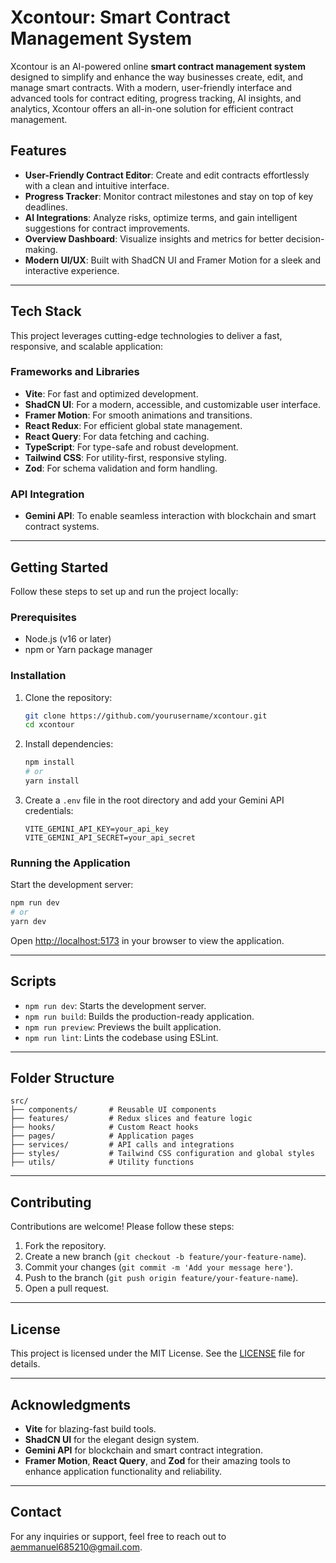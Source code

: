 # Xcontour: Smart Contract Management System

Xcontour is an AI-powered online **smart contract management system** designed to simplify and enhance the way businesses create, edit, and manage smart contracts. With a modern, user-friendly interface and advanced tools for contract editing, progress tracking, AI insights, and analytics, Xcontour offers an all-in-one solution for efficient contract management.

## Features
- **User-Friendly Contract Editor**: Create and edit contracts effortlessly with a clean and intuitive interface.
- **Progress Tracker**: Monitor contract milestones and stay on top of key deadlines.
- **AI Integrations**: Analyze risks, optimize terms, and gain intelligent suggestions for contract improvements.
- **Overview Dashboard**: Visualize insights and metrics for better decision-making.
- **Modern UI/UX**: Built with ShadCN UI and Framer Motion for a sleek and interactive experience.

---

## Tech Stack
This project leverages cutting-edge technologies to deliver a fast, responsive, and scalable application:

### Frameworks and Libraries
- **Vite**: For fast and optimized development.
- **ShadCN UI**: For a modern, accessible, and customizable user interface.
- **Framer Motion**: For smooth animations and transitions.
- **React Redux**: For efficient global state management.
- **React Query**: For data fetching and caching.
- **TypeScript**: For type-safe and robust development.
- **Tailwind CSS**: For utility-first, responsive styling.
- **Zod**: For schema validation and form handling.

### API Integration
- **Gemini API**: To enable seamless interaction with blockchain and smart contract systems.

---

## Getting Started
Follow these steps to set up and run the project locally:

### Prerequisites
- Node.js (v16 or later)
- npm or Yarn package manager

### Installation
1. Clone the repository:
   ```bash
   git clone https://github.com/yourusername/xcontour.git
   cd xcontour
   ```
2. Install dependencies:
   ```bash
   npm install
   # or
   yarn install
   ```

3. Create a `.env` file in the root directory and add your Gemini API credentials:
   ```env
   VITE_GEMINI_API_KEY=your_api_key
   VITE_GEMINI_API_SECRET=your_api_secret
   ```

### Running the Application
Start the development server:
```bash
npm run dev
# or
yarn dev
```
Open [http://localhost:5173](http://localhost:5173) in your browser to view the application.

---

## Scripts
- `npm run dev`: Starts the development server.
- `npm run build`: Builds the production-ready application.
- `npm run preview`: Previews the built application.
- `npm run lint`: Lints the codebase using ESLint.

---

## Folder Structure
```plaintext
src/
├── components/       # Reusable UI components
├── features/         # Redux slices and feature logic
├── hooks/            # Custom React hooks
├── pages/            # Application pages
├── services/         # API calls and integrations
├── styles/           # Tailwind CSS configuration and global styles
├── utils/            # Utility functions
```

---

## Contributing
Contributions are welcome! Please follow these steps:
1. Fork the repository.
2. Create a new branch (`git checkout -b feature/your-feature-name`).
3. Commit your changes (`git commit -m 'Add your message here'`).
4. Push to the branch (`git push origin feature/your-feature-name`).
5. Open a pull request.

---

## License
This project is licensed under the MIT License. See the [LICENSE](LICENSE) file for details.

---

## Acknowledgments
- **Vite** for blazing-fast build tools.
- **ShadCN UI** for the elegant design system.
- **Gemini API** for blockchain and smart contract integration.
- **Framer Motion**, **React Query**, and **Zod** for their amazing tools to enhance application functionality and reliability.

---

## Contact
For any inquiries or support, feel free to reach out to [aemmanuel685210@gmail.com](mailto:aemmanuel685210@gmail.com).
